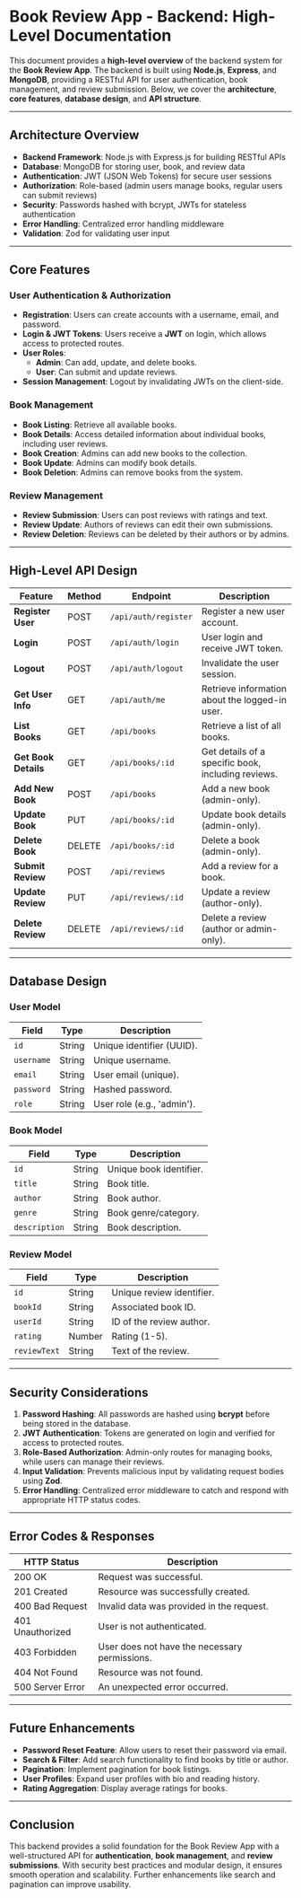# **Book Review App - Backend: High-Level Documentation**

This document provides a **high-level overview** of the backend system for the **Book Review App**. The backend is built using **Node.js**, **Express**, and **MongoDB**, providing a RESTful API for user authentication, book management, and review submission. Below, we cover the **architecture**, **core features**, **database design**, and **API structure**.

---

## **Architecture Overview**

- **Backend Framework**: Node.js with Express.js for building RESTful APIs
- **Database**: MongoDB for storing user, book, and review data
- **Authentication**: JWT (JSON Web Tokens) for secure user sessions
- **Authorization**: Role-based (admin users manage books, regular users can submit reviews)
- **Security**: Passwords hashed with bcrypt, JWTs for stateless authentication
- **Error Handling**: Centralized error handling middleware
- **Validation**: Zod for validating user input

---

## **Core Features**

### **User Authentication & Authorization**

- **Registration**: Users can create accounts with a username, email, and password.
- **Login & JWT Tokens**: Users receive a **JWT** on login, which allows access to protected routes.
- **User Roles**:
  - **Admin**: Can add, update, and delete books.
  - **User**: Can submit and update reviews.
- **Session Management**: Logout by invalidating JWTs on the client-side.

### **Book Management**

- **Book Listing**: Retrieve all available books.
- **Book Details**: Access detailed information about individual books, including user reviews.
- **Book Creation**: Admins can add new books to the collection.
- **Book Update**: Admins can modify book details.
- **Book Deletion**: Admins can remove books from the system.

### **Review Management**

- **Review Submission**: Users can post reviews with ratings and text.
- **Review Update**: Authors of reviews can edit their own submissions.
- **Review Deletion**: Reviews can be deleted by their authors or by admins.

---

## **High-Level API Design**

| **Feature**          | **Method** | **Endpoint**         | **Description**                                    |
| -------------------- | ---------- | -------------------- | -------------------------------------------------- |
| **Register User**    | POST       | `/api/auth/register` | Register a new user account.                       |
| **Login**            | POST       | `/api/auth/login`    | User login and receive JWT token.                  |
| **Logout**           | POST       | `/api/auth/logout`   | Invalidate the user session.                       |
| **Get User Info**    | GET        | `/api/auth/me`       | Retrieve information about the logged-in user.     |
| **List Books**       | GET        | `/api/books`         | Retrieve a list of all books.                      |
| **Get Book Details** | GET        | `/api/books/:id`     | Get details of a specific book, including reviews. |
| **Add New Book**     | POST       | `/api/books`         | Add a new book (admin-only).                       |
| **Update Book**      | PUT        | `/api/books/:id`     | Update book details (admin-only).                  |
| **Delete Book**      | DELETE     | `/api/books/:id`     | Delete a book (admin-only).                        |
| **Submit Review**    | POST       | `/api/reviews`       | Add a review for a book.                           |
| **Update Review**    | PUT        | `/api/reviews/:id`   | Update a review (author-only).                     |
| **Delete Review**    | DELETE     | `/api/reviews/:id`   | Delete a review (author or admin-only).            |

---

## **Database Design**

### **User Model**

| **Field**  | **Type** | **Description**            |
| ---------- | -------- | -------------------------- |
| `id`       | String   | Unique identifier (UUID).  |
| `username` | String   | Unique username.           |
| `email`    | String   | User email (unique).       |
| `password` | String   | Hashed password.           |
| `role`     | String   | User role (e.g., 'admin'). |

### **Book Model**

| **Field**     | **Type** | **Description**         |
| ------------- | -------- | ----------------------- |
| `id`          | String   | Unique book identifier. |
| `title`       | String   | Book title.             |
| `author`      | String   | Book author.            |
| `genre`       | String   | Book genre/category.    |
| `description` | String   | Book description.       |

### **Review Model**

| **Field**    | **Type** | **Description**           |
| ------------ | -------- | ------------------------- |
| `id`         | String   | Unique review identifier. |
| `bookId`     | String   | Associated book ID.       |
| `userId`     | String   | ID of the review author.  |
| `rating`     | Number   | Rating (1-5).             |
| `reviewText` | String   | Text of the review.       |

---

## **Security Considerations**

1. **Password Hashing**: All passwords are hashed using **bcrypt** before being stored in the database.
2. **JWT Authentication**: Tokens are generated on login and verified for access to protected routes.
3. **Role-Based Authorization**: Admin-only routes for managing books, while users can manage their reviews.
4. **Input Validation**: Prevents malicious input by validating request bodies using **Zod**.
5. **Error Handling**: Centralized error middleware to catch and respond with appropriate HTTP status codes.

---

## **Error Codes & Responses**

| **HTTP Status**  | **Description**                               |
| ---------------- | --------------------------------------------- |
| 200 OK           | Request was successful.                       |
| 201 Created      | Resource was successfully created.            |
| 400 Bad Request  | Invalid data was provided in the request.     |
| 401 Unauthorized | User is not authenticated.                    |
| 403 Forbidden    | User does not have the necessary permissions. |
| 404 Not Found    | Resource was not found.                       |
| 500 Server Error | An unexpected error occurred.                 |

---

## **Future Enhancements**

- **Password Reset Feature**: Allow users to reset their password via email.
- **Search & Filter**: Add search functionality to find books by title or author.
- **Pagination**: Implement pagination for book listings.
- **User Profiles**: Expand user profiles with bio and reading history.
- **Rating Aggregation**: Display average ratings for books.

---

## **Conclusion**

This backend provides a solid foundation for the Book Review App with a well-structured API for **authentication**, **book management**, and **review submissions**. With security best practices and modular design, it ensures smooth operation and scalability. Further enhancements like search and pagination can improve usability.

